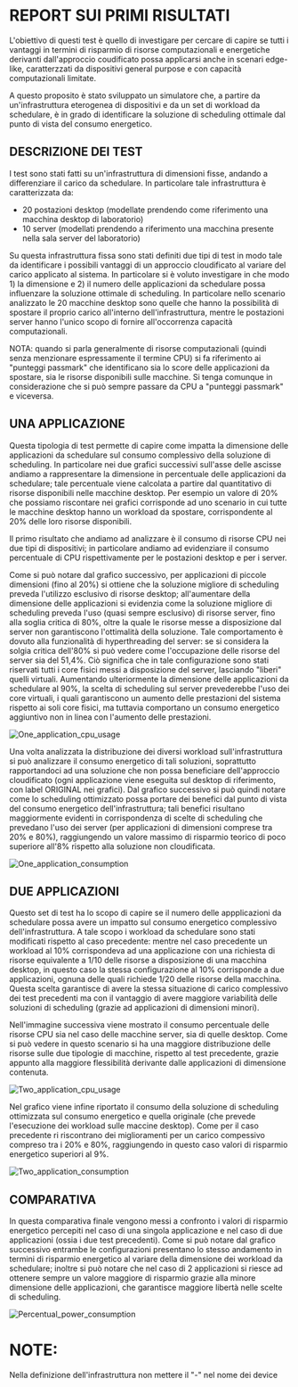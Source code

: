 # REPORT SUI PRIMI RISULTATI
L'obiettivo di questi test è quello di investigare per cercare di capire se tutti i vantaggi in termini di risparmio di risorse computazionali e energetiche derivanti dall'approccio coudificato possa applicarsi anche in scenari edge-like, caratterzzati da dispositivi general purpose e con capacità computazionali limitate.

A questo proposito è stato sviluppato un simulatore che, a partire da un'infrastruttura eterogenea di dispositivi e da un set di workload da schedulare, è in grado di identificare la soluzione di scheduling ottimale dal punto di vista del consumo energetico.

## DESCRIZIONE DEI TEST
I test sono stati fatti su un'infrastruttura di dimensioni fisse, andando a differenziare il carico da schedulare. In particolare tale infrastruttura è caratterizzata da:

 - 20 postazioni desktop (modellate prendendo come riferimento una macchina desktop di laboratorio)
 - 10 server (modellati prendendo a riferimento una macchina presente nella sala server del laboratorio)

Su questa infrastruttura fissa sono stati definiti due tipi di test in modo tale da identificare i possibili vantaggi di un approccio cloudificato al variare del carico applicato al sistema. In particolare si è voluto investigare in che modo 1) la dimensione e 2) il numero delle applicazioni da schedulare possa influenzare la soluzione ottimale di scheduling. In particolare nello scenario analizzato le 20 macchine desktop sono quelle che hanno la possibilità di spostare il proprio carico all'interno dell'infrastruttura, mentre le postazioni server hanno l'unico scopo di fornire all'occorrenza capacità computazionali.

NOTA: quando si parla generalmente di risorse computazionali (quindi senza menzionare espressamente il termine CPU) si fa riferimento ai "punteggi passmark" che identificano sia lo score delle applicazioni da spostare, sia le risorse disponibili sulle macchine. Si tenga comunque in considerazione che si può sempre passare da CPU a "punteggi passmark" e viceversa.

## UNA APPLICAZIONE
Questa tipologia di test permette di capire come impatta la dimensione delle applicazioni da schedulare sul consumo complessivo della soluzione di scheduling. In particolare nei due grafici successivi sull'asse delle ascisse andiamo a rappresentare la dimensione in percentuale delle applicazioni da schedulare; tale percentuale viene calcolata a partire dal quantitativo di risorse disponibili nelle macchine desktop. Per esempio un valore di 20% che possiamo riscontare nei grafici corrisponde ad uno scenario in cui tutte le macchine desktop hanno un workload da spostare, corrispondente al 20% delle loro risorse disponibili.

Il primo risultato che andiamo ad analizzare è il consumo di risorse CPU nei due tipi di dispositivi; in particolare andiamo ad evidenziare il consumo percentuale di CPU rispettivamente per le postazioni desktop e per i server.

Come si può notare dal grafico successivo, per applicazioni di piccole dimensioni (fino al 20%) si ottiene che la soluzione migliore di scheduling preveda l'utilizzo esclusivo di risorse desktop; all'aumentare della dimensione delle applicazioni si evidenzia come la soluzione migliore di scheduling preveda l'uso (quasi sempre esclusivo) di risorse server, fino alla soglia critica di 80%, oltre la quale le risorse messe a disposizione dal server non garantiscono l'ottimalità della soluzione. Tale comportamento è dovuto alla funzionalità di hyperthreading del server: se si considera la solgia critica dell'80% si può vedere come l'occupazione delle risorse del server sia del 51,4%. Ciò significa che in tale configurazione sono stati riservati tutti i core fisici messi a disposizione del server, lasciando "liberi" quelli virtuali. Aumentando ulteriormente la dimensione delle applicazioni da schedulare al 90%, la scelta di scheduling sul server prevederebbe l'uso dei core virtuali, i quali garantiscono un aumento delle prestazioni del sistema rispetto ai soli core fisici, ma tuttavia comportano un consumo energetico aggiuntivo non in linea con l'aumento delle prestazioni.

![One_application_cpu_usage](../report/plot/one_application_cpu_usage.png)

Una volta analizzata la distribuzione dei diversi workload sull'infrastruttura si può analizzare il consumo energetico di tali soluzioni, soprattutto rapportandoci ad una soluzione che non possa beneficiare dell'approccio cloudificato (ogni applicazione viene eseguita sul desktop di riferimento, con label ORIGINAL nei grafici). Dal grafico successivo si può quindi notare come lo scheduling ottimizzato possa portare dei benefici dal punto di vista del consumo energetico dell'infrastruttura; tali benefici risultano maggiormente evidenti in corrispondenza di scelte di scheduling che prevedano l'uso dei server (per applicazioni di dimensioni comprese tra 20% e 80%), raggiungendo un valore massimo di risparmio teorico di poco superiore all'8% rispetto alla soluzione non cloudificata.

![One_application_consumption](../report/plot/one_application_consumption.png)


## DUE APPLICAZIONI
Questo set di test ha lo scopo di capire se il numero delle appplicazioni da schedulare possa avere un impatto sul consumo energetico complessivo dell'infrastruttura. A tale scopo i workload da schedulare sono stati modificati rispetto al caso precedente: mentre nel caso precedente un workload al 10% corrispondeva ad una applicazione con una richiesta di risorse equivalente a 1/10 delle risorse a disposizione di una macchina desktop, in questo caso la stessa configurazione al 10% corrisponde a due applicazioni, ognuna delle quali richiede 1/20 delle risorse della macchina. Questa scelta garantisce di avere la stessa situazione di carico complessivo dei test precedenti ma con il vantaggio di avere maggiore variabilità delle soluzioni di scheduling (grazie ad applicazioni di dimensioni minori).

Nell'immagine successiva viene mostrato il consumo percentuale delle risorse CPU sia nel caso delle macchine server, sia di quelle desktop. Come si può vedere in questo scenario si ha una maggiore distribuzione delle risorse sulle due tipologie di macchine, rispetto al test precedente, grazie appunto alla maggiore flessibilità derivante dalle applicazioni di dimensione contenuta.

![Two_application_cpu_usage](../report/plot/two_application_cpu_usage.png)

Nel grafico viene infine riportato il consumo della soluzione di scheduling ottimizzata sul consumo energetico e quella originale (che prevede l'esecuzione dei workload sulle maccine desktop). Come per il caso precedente ri riscontrano dei miglioramenti per un carico compessivo compreso tra i 20% e 80%, raggiungendo in questo caso valori di risparmio energetico superiori al 9%.

![Two_application_consumption](../report/plot/two_application_consumption.png)

## COMPARATIVA
In questa comparativa finale vengono messi a confronto i valori di risparmio energetico percepiti nel caso di una singola applicazione e nel caso di due applicazioni (ossia i due test precedenti). Come si può notare dal grafico successivo entrambe le configurazioni presentano lo stesso andamento in termini di risparmio energetico al variare della dimensione dei workload da schedulare; inoltre si può notare che nel caso di 2 applicazioni si riesce ad ottenere sempre un valore maggiore di risparmio grazie alla minore dimensione delle applicazioni, che garantisce maggiore libertà nelle scelte di scheduling.

![Percentual_power_consumption](../report/plot/percentual_power_consumption.png)

# NOTE:
Nella definizione dell'infrastruttura non mettere il "-" nel nome dei device
